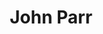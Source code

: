 ---
title: "John Parr"
summary: "British rock singer born on 18 November 1952, Worksop, United Kingdom"
image: "john-parr.jpg"
apple_music_artist_url: "https://music.apple.com/gb/artist/john-parr/781181"
wikipedia_url: "none"
---